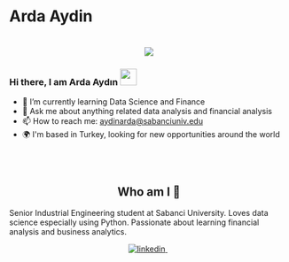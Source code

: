 # Arda Aydin
<h1 align="center">
  <a href="https://git.io/typing-svg">
    <img src="https://readme-typing-svg.herokuapp.com/?lines=Hello!+👋;I+am+Arda+Aydın&center=true&size=25">
  </a>
</h1>

### Hi there, I am Arda Aydın <img src="https://user-images.githubusercontent.com/42378118/110234147-e3259600-7f4e-11eb-95be-0c4047144dea.gif" width="30">

- 🌱 I’m currently learning Data Science and Finance
- 💬 Ask me about anything related data analysis and financial analysis
- 📫 How to reach me: aydinarda@sabanciuniv.edu
- 🌍 I'm based in Turkey, looking for new opportunities around the world

<br></br>

<h2 align="center">
Who am I 👀 
</h2>
Senior Industrial Engineering student at Sabanci University. Loves data science especially using Python. Passionate about learning financial analysis and business analytics. 
</p>
<center>





<p align="center">

<a href="https://www.linkedin.com/in/ardaaydin1/" target="_blank">
<img src=https://img.shields.io/badge/linkedin-%231E77B5.svg?&style=for-the-badge&logo=linkedin&logoColor=white alt=linkedin style="margin-bottom: 5px;" />
</a> &nbsp;

</p>  
  
</div>  
